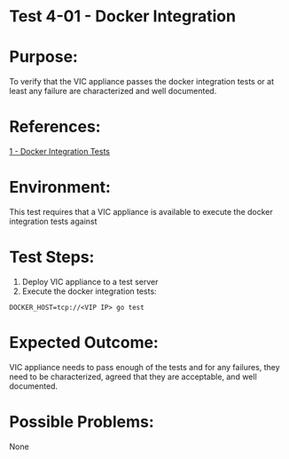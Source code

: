 Test 4-01 - Docker Integration
=======

# Purpose:
To verify that the VIC appliance passes the docker integration tests or at least any failure are characterized and well documented.

# References:
[1 - Docker Integration Tests](https://docs.docker.com/opensource/project/test-and-docs/)

# Environment:
This test requires that a VIC appliance is available to execute the docker integration tests against

# Test Steps:
1. Deploy VIC appliance to a test server
2. Execute the docker integration tests:  
```
DOCKER_HOST=tcp://<VIP IP> go test
```

# Expected Outcome:
VIC appliance needs to pass enough of the tests and for any failures, they need to be characterized, agreed that they are acceptable, and well documented.

# Possible Problems:
None
